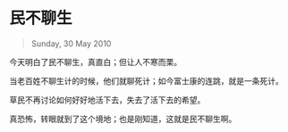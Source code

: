 # 民不聊生

> Sunday, 30 May 2010

今天明白了民不聊生，真直白；但让人不寒而栗。

当老百姓不聊生计的时候，他们就聊死计；如今富士康的连跳，就是一条死计。

草民不再讨论如何好好地活下去，失去了活下去的希望。

真恐怖，转眼就到了这个境地；也是刚知道，这就是民不聊生啊。
